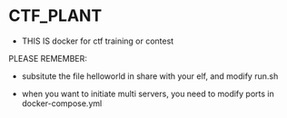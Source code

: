 # CTF_PLANT
* THIS IS docker for ctf training or contest

PLEASE REMEMBER:
* subsitute the file helloworld in share with your elf, and modify run.sh

* when you want to initiate multi servers, you need to modify ports in docker-compose.yml







